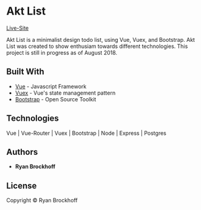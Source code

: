 # Akt List
[Live-Site](https://www.aktlist.com)

Akt List is a minimalist design todo list, using Vue, Vuex, and Bootstrap. Akt List was created to show enthusiam towards different technologies. This project is still in progress as of August 2018.

## Built With

* [Vue](https://vuejs.org/) - Javascript Framework
* [Vuex](https://vuex.vuejs.org/) - Vue's state management pattern
* [Bootstrap](https://getbootstrap.com/) - Open Source Toolkit

## Technologies

Vue | Vue-Router | Vuex | Bootstrap | Node | Express | Postgres

## Authors

* **Ryan Brockhoff** 

## License
Copyright © Ryan Brockhoff


